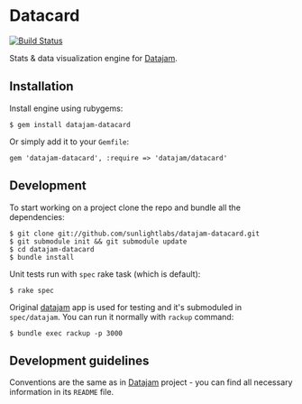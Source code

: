 # Datacard

[![Build Status](https://secure.travis-ci.org/sunlightlabs/datajam-datacard.png)](http://travis-ci.org/sunlightlabs/datajam-datacard)

Stats & data visualization engine for [Datajam](http://github.com/sunlightlabs/datajam).

## Installation

Install engine using rubygems:

    $ gem install datajam-datacard

Or simply add it to your `Gemfile`:

    gem 'datajam-datacard', :require => 'datajam/datacard'

## Development

To start working on a project clone the repo and bundle all the dependencies:

    $ git clone git://github.com/sunlightlabs/datajam-datacard.git
    $ git submodule init && git submodule update
    $ cd datajam-datacard
    $ bundle install

Unit tests run with `spec` rake task (which is default):

    $ rake spec

Original [datajam](https://github.com/sunlightlabs/datajam) app is used for
testing and it's submoduled in `spec/datajam`. You can run it normally with
`rackup` command:

    $ bundle exec rackup -p 3000

## Development guidelines

Conventions are the same as in [Datajam](http://github.com/sunlightlabs/datajam)
project - you can find all necessary information in its `README` file.

